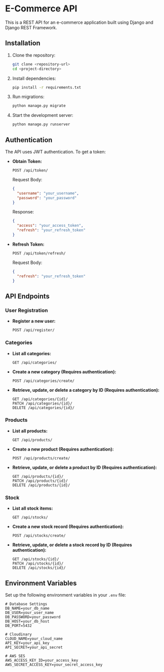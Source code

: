 # E-Commerce API

This is a REST API for an e-commerce application built using Django and Django REST Framework.

## Installation

1. Clone the repository:
   ```sh
   git clone <repository-url>
   cd <project-directory>
   ```

2. Install dependencies:
   ```sh
   pip install -r requirements.txt
   ```

3. Run migrations:
   ```sh
   python manage.py migrate
   ```

4. Start the development server:
   ```sh
   python manage.py runserver
   ```

## Authentication

The API uses JWT authentication. To get a token:

- **Obtain Token:**
  ```http
  POST /api/token/
  ```
  Request Body:
  ```json
  {
    "username": "your_username",
    "password": "your_password"
  }
  ```
  Response:
  ```json
  {
    "access": "your_access_token",
    "refresh": "your_refresh_token"
  }
  ```

- **Refresh Token:**
  ```http
  POST /api/token/refresh/
  ```
  Request Body:
  ```json
  {
    "refresh": "your_refresh_token"
  }
  ```

## API Endpoints

### User Registration
- **Register a new user:**
  ```http
  POST /api/register/
  ```

### Categories
- **List all categories:**
  ```http
  GET /api/categories/
  ```
- **Create a new category (Requires authentication):**
  ```http
  POST /api/categories/create/
  ```
- **Retrieve, update, or delete a category by ID (Requires authentication):**
  ```http
  GET /api/categories/{id}/
  PATCH /api/categories/{id}/
  DELETE /api/categories/{id}/
  ```

### Products
- **List all products:**
  ```http
  GET /api/products/
  ```
- **Create a new product (Requires authentication):**
  ```http
  POST /api/products/create/
  ```
- **Retrieve, update, or delete a product by ID (Requires authentication):**
  ```http
  GET /api/products/{id}/
  PATCH /api/products/{id}/
  DELETE /api/products/{id}/
  ```

### Stock
- **List all stock items:**
  ```http
  GET /api/stocks/
  ```
- **Create a new stock record (Requires authentication):**
  ```http
  POST /api/stocks/create/
  ```
- **Retrieve, update, or delete a stock record by ID (Requires authentication):**
  ```http
  GET /api/stocks/{id}/
  PATCH /api/stocks/{id}/
  DELETE /api/stocks/{id}/
  ```


## Environment Variables
Set up the following environment variables in your `.env` file:
```
# Database Settings
DB_NAME=your_db_name
DB_USER=your_user_name
DB_PASSWORD=your_password
DB_HOST=your_db_host
DB_PORT=5432

# Cloudinary
CLOUD_NAME=your_cloud_name
API_KEY=your_api_key
API_SECRET=your_api_secret

# AWS SES
AWS_ACCESS_KEY_ID=your_access_key
AWS_SECRET_ACCESS_KEY=your_secret_access_key
```

